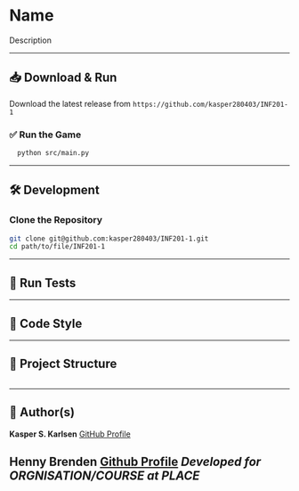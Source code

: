 # Name

Description

---

## 📥 Download & Run

Download the latest release from 
```https://github.com/kasper280403/INF201-1 ```

### ✅ Run the Game

```bash
  python src/main.py
```
---
## 🛠️ Development

### Clone the Repository

```bash
git clone git@github.com:kasper280403/INF201-1.git
cd path/to/file/INF201-1
```

---

## 🧪 Run Tests

---

## 🧹 Code Style

---

## 🧱 Project Structure

```

```

---

## 👤 Author(s)

**Kasper S. Karlsen**
[GitHub Profile](https://github.com/kasper280403)

Henny Brenden
[Github Profile](https://github.com/hennybrenden)
_Developed for ORGNISATION/COURSE at PLACE_
---

